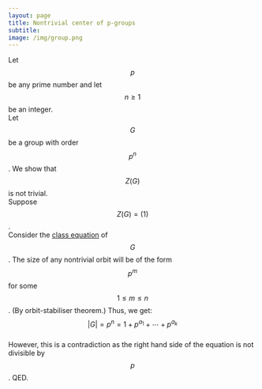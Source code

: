 ```yaml
---
layout: page
title: Nontrivial center of p-groups
subtitle: 
image: /img/group.png
---
```

Let $$p$$ be any prime number and let $$n \ge 1$$ be an integer.  
Let $$G$$ be a group with order $$p^n$$. We show that $$Z(G)$$ is not trivial.  
Suppose $$Z(G) = (1)$$.  
Consider the [class equation](https://en.wikipedia.org/wiki/Conjugacy_class#Conjugacy_class_equation) of $$G$$. The size of any nontrivial orbit will be of the form $$p^{m}$$ for some $$1 \le m \le n$$. (By orbit-stabiliser theorem.) Thus, we get:  
$$|G| = p^n = 1 + p^{a_1} + \cdots + p^{a_k}$$  
However, this is a contradiction as the right hand side of the equation is not divisible by $$p$$. QED.